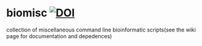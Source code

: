 # biomisc [![DOI](https://zenodo.org/badge/DOI/10.5281/zenodo.5725858.svg)](https://doi.org/10.5281/zenodo.5725858)
collection of  miscellaneous command line bioinformatic scripts(see the wiki page for documentation and depedences) 
